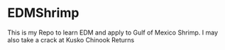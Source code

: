 # EDMShrimp

This is my Repo to learn EDM and apply to Gulf of Mexico Shrimp. I may also take a crack at Kusko Chinook Returns
